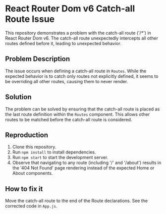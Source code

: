 # React Router Dom v6 Catch-all Route Issue

This repository demonstrates a problem with the catch-all route ('/*') in React Router Dom v6.  The catch-all route unexpectedly intercepts all other routes defined before it, leading to unexpected behavior.

## Problem Description

The issue occurs when defining a catch-all route in `Routes`. While the expected behavior is to catch only routes not explicitly defined, it seems to be overriding all other routes, causing them to never render.

## Solution

The problem can be solved by ensuring that the catch-all route is placed as the last route definition within the `Routes` component.  This allows other routes to be matched before the catch-all route is considered.

## Reproduction

1. Clone this repository.
2. Run `npm install` to install dependencies.
3. Run `npm start` to start the development server.
4. Observe that navigating to any route (including '/' and '/about') results in the '404 Not Found' page rendering instead of the expected Home or About components.

## How to fix it

Move the catch-all route to the end of the Route declarations.  See the corrected code in `App.js`.